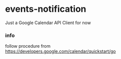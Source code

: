 # events-notification
Just a Google Calendar API Client for now

### info

follow procedure from https://developers.google.com/calendar/quickstart/go